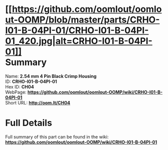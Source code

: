 
[[https://github.com/oomlout/oomlout-OOMP/blob/master/parts/CRHO-I01-B-04PI-01/CRHO-I01-B-04PI-01_420.jpg|alt=CRHO-I01-B-04PI-01]]     
Summary
=================
  
Name: __2.54 mm 4 Pin Black Crimp Housing__    
ID: __CRHO-I01-B-04PI-01__   
Hex ID: __CH04__   
WebPage: __https://github.com/oomlout/oomlout-OOMP/wiki/CRHO-I01-B-04PI-01__   
Short URL: __http://oom.lt/CH04__   

Full Details
==========================
Full summary of this part can be found in the wiki:   
__https://github.com/oomlout/oomlout-OOMP/wiki/CRHO-I01-B-04PI-01__    

